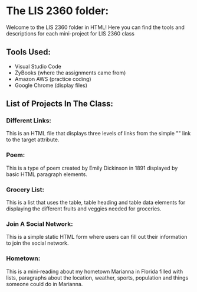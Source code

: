 # The LIS 2360 folder: 
Welcome to the LIS 2360 folder in HTML! Here you can find the tools and descriptions for each mini-project for LIS 2360 class 

## Tools Used: 
- Visual Studio Code 
- ZyBooks (where the assignments came from)
- Amazon AWS (practice coding)
- Google Chrome (display files)

## List of Projects In The Class: 

### Different Links: 
This is an HTML file that displays three levels of links from the simple "<a>" link to the target attribute. 

### Poem: 
This is a type of poem created by Emily Dickinson in 1891 displayed by basic HTML paragraph elements. 

### Grocery List: 
This is a list that uses the table, table heading and table data elements for displaying the different fruits and veggies needed for groceries. 

### Join A Social Network: 
This is a simple static HTML form where users can fill out their information to join the social network. 

### Hometown: 
This is a mini-reading about my hometown Marianna in Florida filled with lists, paragraphs about the location, weather, sports, population and things someone could do in Marianna. 

